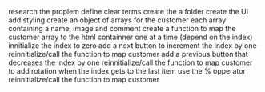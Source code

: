research the proplem
define clear terms
create the a folder
create the UI
add styling
create an object of arrays for the customer
each array containing a name, image and comment
create a function to map the customer array to the html containner one at a time (depend on the index)
innitialize the index to zero
add a next button to increment the index by one
reinnitialize/call the function to map customer
add a previous button that decreases the index by one 
reinnitialize/call the function to map customer
to add rotation when the index gets to the last item
use the % opperator
reinnitialize/call the function to map customer
